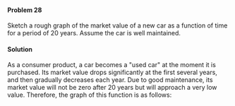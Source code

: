<div class="alert alert-warning" role="alert">
<h4 class="alert-heading">Problem 28</h4>

Sketch a rough graph of the market value of a new car as a function of time for a period of 20 years. Assume the car is well maintained.

</div>

<div class="alert alert-success" role="alert">
<h4 class="alert-heading">Solution</h4>

As a consumer product, a car becomes a "used car" at the moment it is purchased. Its market value drops significantly at the first several years, and then gradually decreases each year. Due to good maintenance, its market value will not be zero after 20 years but will approach a very low value. Therefore, the graph of this function is as follows: 

</div>
